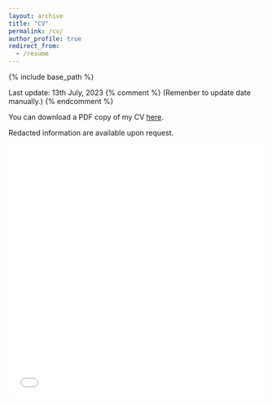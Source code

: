 ```yaml
---
layout: archive
title: "CV"
permalink: /cv/
author_profile: true
redirect_from:
  - /resume
---
```


{% include base_path %}

Last update: 13th July, 2023 {% comment %} (Remenber to update date manually.) {% endcomment %}

You can download a PDF copy of my CV [here](/files/CVRifat_v7_Redacted2.pdf).

Redacted information are available upon request.

<iframe src="/files/CVRifat_v7_Redacted2.pdf" width="100%" height="500" frameborder="no" border="0" marginwidth="0" marginheight="0"></iframe>


